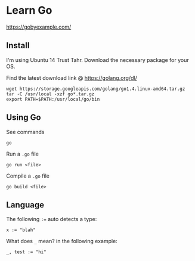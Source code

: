 # Learn Go

https://gobyexample.com/

## Install
I'm using Ubuntu 14 Trust Tahr. Download the necessary package for your OS.

Find the latest download link @ https://golang.org/dl/

    wget https://storage.googleapis.com/golang/go1.4.linux-amd64.tar.gz
    tar -C /usr/local -xzf go*.tar.gz
    export PATH=$PATH:/usr/local/go/bin

## Using Go

See commands

    go

Run a `.go` file

    go run <file>

Compile a `.go` file

    go build <file>

## Language

The following `:=` auto detects a type:

    x := "blah"

What does `_` mean? in the following example:

    _, test := "hi"

